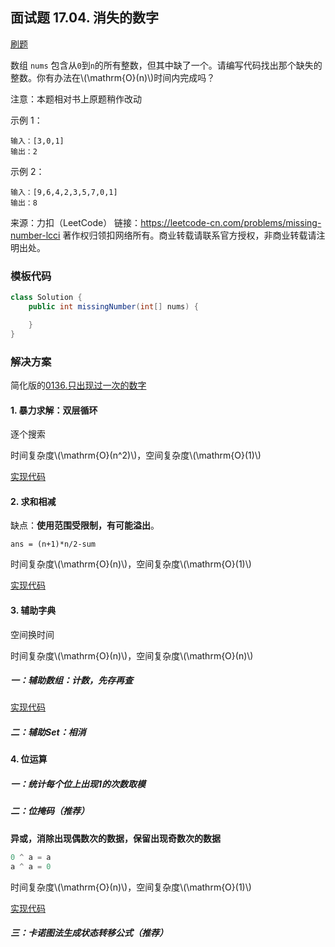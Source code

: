 <script src="https://cdn.bootcss.com/mathjax/2.7.7/MathJax.js?config=TeX-AMS-MML_HTMLorMML"></script>

## 面试题 17.04. 消失的数字

[刷题](qu1704/solu/Solution.java)

数组 `nums` 包含从`0`到`n`的所有整数，但其中缺了一个。请编写代码找出那个缺失的整数。你有办法在\\(\mathrm{O}(n)\\)时间内完成吗？

注意：本题相对书上原题稍作改动

示例 1：

```
输入：[3,0,1]
输出：2
```
 

示例 2：

```
输入：[9,6,4,2,3,5,7,0,1]
输出：8
```

来源：力扣（LeetCode）
链接：https://leetcode-cn.com/problems/missing-number-lcci
著作权归领扣网络所有。商业转载请联系官方授权，非商业转载请注明出处。

### 模板代码

``` java
class Solution {
    public int missingNumber(int[] nums) {

    }
}
```

### 解决方案

简化版的[0136.只出现过一次的数字](../leetcode/bitmanipulation/0136.只出现过一次的数字.md)

#### 1. 暴力求解：双层循环

逐个搜索

时间复杂度\\(\mathrm{O}(n^2)\\)，空间复杂度\\(\mathrm{O}(1)\\)

[实现代码](qu1704/solu1/Solution.java)


#### 2. 求和相减

缺点：**使用范围受限制，有可能溢出**。

`ans = (n+1)*n/2-sum`

时间复杂度\\(\mathrm{O}(n)\\)，空间复杂度\\(\mathrm{O}(1)\\)

[实现代码](qu1704/solu2/Solution.java)



#### 3. 辅助字典

空间换时间

时间复杂度\\(\mathrm{O}(n)\\)，空间复杂度\\(\mathrm{O}(n)\\)

##### 一：辅助数组：计数，先存再查

[实现代码](qu1704/solu3/Solution.java)

##### 二：辅助Set：相消


#### 4. 位运算

##### 一：统计每个位上出现1的次数取模


##### 二：位掩码（推荐）

**异或，消除出现偶数次的数据，保留出现奇数次的数据**

``` java
0 ^ a = a
a ^ a = 0
```

时间复杂度\\(\mathrm{O}(n)\\)，空间复杂度\\(\mathrm{O}(1)\\)

[实现代码](qu1704/solu4/Solution.java)

##### 三：卡诺图法生成状态转移公式（推荐）

